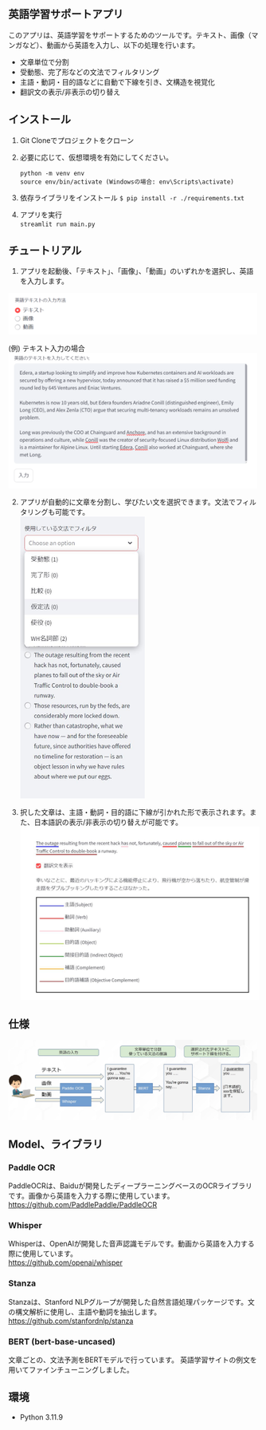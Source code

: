 ## 英語学習サポートアプリ


このアプリは、英語学習をサポートするためのツールです。テキスト、画像（マンガなど）、動画から英語を入力し、以下の処理を行います。

- 文章単位で分割
- 受動態、完了形などの文法でフィルタリング
- 主語・動詞・目的語などに自動で下線を引き、文構造を視覚化
- 翻訳文の表示/非表示の切り替え
  

## インストール

1. Git Cloneでプロジェクトをクローン

2. 必要に応じて、仮想環境を有効にしてください。 
   ```
   python -m venv env
   source env/bin/activate (Windowsの場合: env\Scripts\activate)
   ```

   
3. 依存ライブラリをインストール
   `$ pip install -r ./requirements.txt`   

4. アプリを実行  
   `streamlit run main.py`

## チュートリアル

1. アプリを起動後、「テキスト」、「画像」、「動画」のいずれかを選択し、英語を入力します。
 <img src="./img/select_input.png" width="500px">


   (例) テキスト入力の場合  
   <img src="./img/input_text.png" width="500px">

 
2. アプリが自動的に文章を分割し、学びたい文を選択できます。文法でフィルタリングも可能です。  
   <img src="./img/2_select_sentence.jpg" width="250px">


3. 択した文章は、主語・動詞・目的語に下線が引かれた形で表示されます。また、日本語訳の表示/非表示の切り替えが可能です。 
   <img src="./img/3_analyze.jpg" width="500px">






## 仕様
<img src="./img/configuration.jpg" width="500px">

## Model、ライブラリ

### Paddle OCR

PaddleOCRは、Baiduが開発したディープラーニングベースのOCRライブラリです。画像から英語を入力する際に使用しています。  
https://github.com/PaddlePaddle/PaddleOCR


### Whisper

Whisperは、OpenAIが開発した音声認識モデルです。動画から英語を入力する際に使用しています。  
https://github.com/openai/whisper


### Stanza

Stanzaは、Stanford NLPグループが開発した自然言語処理パッケージです。文の構文解析に使用し、主語や動詞を抽出します。  
https://github.com/stanfordnlp/stanza


### BERT (bert-base-uncased)

文章ごとの、文法予測をBERTモデルで行っています。
英語学習サイトの例文を用いてファインチューニングしました。

## 環境
- Python 3.11.9